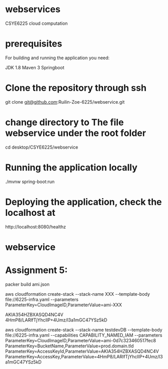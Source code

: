 # webservices

CSYE6225 cloud computation

# prerequisites

For building and running the application you need:

JDK 1.8 Maven 3 Springboot

# Clone the repository through ssh

git clone git@github.com:Ruilin-Zoe-6225/webservice.git

# change directory to The file webservice under the root folder

cd desktop/CSYE6225/webservice

# Running the application locally

./mvnw spring-boot:run

# Deploying the application, check the localhost at

http://localhost:8080/healthz

# webservice

# Assignment 5:

packer build ami.json

aws cloudformation create-stack --stack-name XXX --template-body file://6225-infra.yaml --parameters ParameterKey=CloudImageID,ParameterValue=ami-XXX

AKIA354HZBXASQD4NC4V
4HmP8/LARlfTjYhcIlP+4Umz/l3a1mGC47YSz5kD

aws cloudformation create-stack --stack-name testdevDB --template-body file://6225-infra.yaml --capabilities CAPABILITY_NAMED_IAM --parameters ParameterKey=CloudImageID,ParameterValue=ami-0d7c323460517fec8 ParameterKey=BucketName,ParameterValue=prod.domain.tld ParameterKey=AccessKeyId,ParameterValue=AKIA354HZBXASQD4NC4V ParameterKey=AccessKey,ParameterValue=4HmP8/LARlfTjYhcIlP+4Umz/l3a1mGC47YSz5kD
